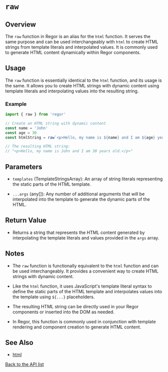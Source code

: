 # `raw`

## Overview

The `raw` function in Regor is an alias for the `html` function. It serves the same purpose and can be used interchangeably with `html` to create HTML strings from template literals and interpolated values. It is commonly used to generate HTML content dynamically within Regor components.

## Usage

The `raw` function is essentially identical to the `html` function, and its usage is the same. It allows you to create HTML strings with dynamic content using template literals and interpolating values into the resulting string.

### Example

```javascript
import { raw } from 'regor'

// Create an HTML string with dynamic content
const name = 'John'
const age = 30
const htmlString = raw`<p>Hello, my name is ${name} and I am ${age} years old.</p>`

// The resulting HTML string:
// "<p>Hello, my name is John and I am 30 years old.</p>"
```

## Parameters

- `templates` (TemplateStringsArray): An array of string literals representing the static parts of the HTML template.

- `...args` (any[]): Any number of additional arguments that will be interpolated into the template to generate the dynamic parts of the HTML.

## Return Value

- Returns a string that represents the HTML content generated by interpolating the template literals and values provided in the `args` array.

## Notes

- The `raw` function is functionally equivalent to the `html` function and can be used interchangeably. It provides a convenient way to create HTML strings with dynamic content.

- Like the `html` function, it uses JavaScript's template literal syntax to define the static parts of the HTML template and interpolates values into the template using `${...}` placeholders.

- The resulting HTML string can be directly used in your Regor components or inserted into the DOM as needed.

- In Regor, this function is commonly used in conjunction with template rendering and component creation to generate HTML content.

## See Also

- [html](html.md)

[Back to the API list](regor-api.md)
